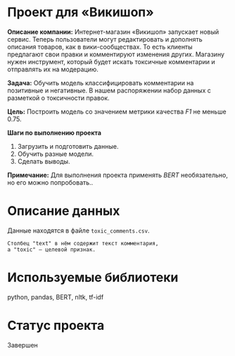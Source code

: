 # Проект для «Викишоп» 

**Описание компании:** Интернет-магазин «Викишоп» запускает новый сервис. Теперь пользователи могут редактировать и дополнять описания товаров, как в вики-сообществах. То есть клиенты предлагают свои правки и комментируют изменения других. Магазину нужен инструмент, который будет искать токсичные комментарии и отправлять их на модерацию. 

**Задача:** Обучить модель классифицировать комментарии на позитивные и негативные. В нашем распоряжении набор данных с разметкой о токсичности правок.

**Цель:** Построить модель со значением метрики качества *F1* не меньше 0.75. 

**Шаги по выполнению проекта**

1. Загрузить и подготовить данные.
2. Обучить разные модели. 
3. Сделать выводы.

**Примечание:** Для выполнения проекта применять *BERT* необязательно, но его можно попробовать..

# Описание данных

Данные находятся в файле `toxic_comments.csv`. 

    Столбец "text" в нём содержит текст комментария, 
    а "toxic" — целевой признак.
    
# Используемые библиотеки

python, pandas, BERT, nltk, tf-idf


# Статус проекта 

Завершен
